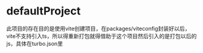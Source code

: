# defaultProject

此项目的存在目的是使用vite创建项目，在packages/viteconfig封装好以后，vite不支持引入ts，所以得重新打包就得借助于这个项目然后引入的是打包以后的js，具体在turbo.json里
